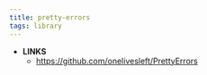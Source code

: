 ```yaml
---
title: pretty-errors
tags: library
---
```


- **LINKS**
	- https://github.com/onelivesleft/PrettyErrors